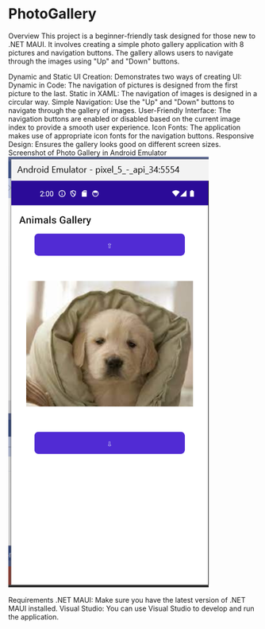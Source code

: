 # PhotoGallery
Overview
This project is a beginner-friendly task designed for those new to .NET MAUI. It involves creating a simple photo gallery application with 8 pictures and navigation buttons. The gallery allows users to navigate through the images using "Up" and "Down" buttons.

Dynamic and Static UI Creation: Demonstrates two ways of creating UI:
Dynamic in Code: The navigation of pictures is designed from the first picture to the last.
Static in XAML: The navigation of images is designed in a circular way.
Simple Navigation: Use the "Up" and "Down" buttons to navigate through the gallery of images.
User-Friendly Interface: The navigation buttons are enabled or disabled based on the current image index to provide a smooth user experience.
Icon Fonts: The application makes use of appropriate icon fonts for the navigation buttons.
Responsive Design: Ensures the gallery looks good on different screen sizes.
Screenshot of Photo Gallery in Android Emulator
![Screenshot of Photo Gallery in Android Emulator](https://github.com/kbatya/PhotoGallery/blob/master/screenshotMAUI.png)

Requirements
.NET MAUI: Make sure you have the latest version of .NET MAUI installed.
Visual Studio: You can use Visual Studio to develop and run the application.
